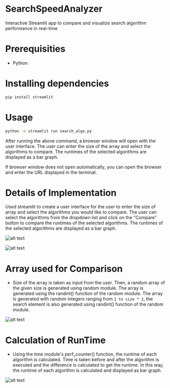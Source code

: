 # SearchSpeedAnalyzer
Interactive Streamlit app to compare and visualize search algorithm performance in real-time

# Prerequisities

- Python

# Installing dependencies
```bash
pip install streamlit
```

# Usage
```bash
python -m streamlit run search_algo.py
```
After running the above command, a browser window will open with the user interface. The user can enter the size of the array and select the algorithms to compare. The runtimes of the selected algorithms are displayed as a bar graph.

If browser window does not open automatically, you can open the browser and enter the URL displayed in the terminal.

# Details of Implementation

Used streamlit to create a user interface for the user to enter the size of array and select the algorithms you would like to compare. The user can select the algorithms from the dropdown list and click on the "Compare" button to compare the runtimes of the selected algorithms. The runtimes of the selected algorithms are displayed as a bar graph.

![alt text](https://github.com/user-attachments/assets/1afca24b-3939-4653-ae17-d3921f49b0b1)

![alt text](https://github.com/user-attachments/assets/a6bb06d9-67dc-4d3b-8f63-f3f8ecef6718)


# Array used for Comparison

- Size of the array is taken as input from the user. Then, a random array of the given size is generated using random module. The array is generated using the randint() function of the random module. The array is generated with random integers ranging from `1 to size * 2`, the search element is also generated using randint() function of the random module.

![alt text](https://github.com/user-attachments/assets/95624509-7f68-4b7a-82b8-0f5b1f7d1c21)


# Calculation of RunTime

- Using the time module's perf_counter() function, the runtime of each algorithm is calculated. Time is taken before and after the algorithm is executed and the difference is calculated to get the runtime. In this way, the runtime of each algorithm is calculated and displayed as bar graph.

![alt text](https://github.com/user-attachments/assets/9fbfafd4-8af1-49ef-b7d7-fcce95b44d2e)


